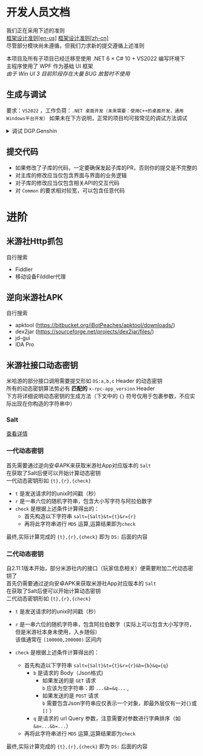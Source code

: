 # 开发人员文档

我们正在采用下述的准则  
[框架设计准则[en-us]](https://docs.microsoft.com/en-us/dotnet/standard/design-guidelines/)  [框架设计准则[zh-cn]](https://docs.microsoft.com/zh-cn/dotnet/standard/design-guidelines/)  
尽管部分模块尚未遵循，但我们力求新的提交遵循上述准则
 
本项目及所有子项目已经迁移至使用 .NET 6 × C# 10 + VS2022 编写环境下  
主程序使用了 WPF 作为基础 UI 框架  
*由于 Win UI 3 目前阶段存在大量  BUG  故暂时不使用*

## 生成与调试

要求：`VS2022` ，工作负荷：`.NET 桌面开发（未来需要：使用C++的桌面开发，通用Windows平台开发）`
如果未在下方说明，正常的项目均可按常见的调试方法调试

<details>
<summary>调试 DGP.Genshin</summary>

1. 删除 `DGP.Genshin` 对 `DGP.Genshin.Secret` 的共享项目引用
1. 注释 `App.xaml.cs` 中报错的代码
1. 生成 `DGP.Snap.AutoVersion` 项目
1. 生成 `DGP.Genshin` 项目
1. 将 根目录的 `Metadata` 文件夹复制到 `Build\Debug\net6.0-windows10.0.18362.0`
1. 现在就可以正常调试程序了

</details>


## 提交代码

* 如果修改了子库的代码，一定要确保发起子库的PR，否则你的提交是不完整的
* 对主库的修改应当仅包含界面与界面的业务逻辑
* 对子库的修改应当仅包含相关API的交互代码
* 对 `Common` 的要求相对较宽，可以包含任意代码


# 进阶

## 米游社Http抓包

自行搜索 
* Fiddler
* 移动设备Filddler代理

## 逆向米游社APK

自行搜索
* apktool (https://bitbucket.org/iBotPeaches/apktool/downloads/)
* dex2jar (https://sourceforge.net/projects/dex2jar/files/)
* jd-gui
* IDA Pro

## 米游社接口动态密钥

米哈游的部分接口调用需要提交形如 `DS:a,b,c` Header 的动态密钥  
所有的动态密钥算法势必有 **匹配的** `x-rpc-app_version` Header  
下方将详细说明动态密钥的生成方法（下文中的 `{}` 符号仅用于包裹参数，不应实际出现在你构造的字符串中）

### Salt

[查看详情](https://gist.github.com/Lightczx/373c5940b36e24b25362728b52dec4fd)

### 一代动态密钥

首先需要通过逆向安卓APK来获取米游社App对应版本的 `Salt`  
在获取了Salt后便可以开始计算动态密钥  
一代动态密钥形如 `{t},{r},{check}`  
* `t` 是发送请求时的unix时间戳（秒）  
* `r` 是一串六位的随机字符串，包含大小写字符与阿拉伯数字  
* `check` 是根据上述条件计算得出的：  
    * 首先构造以下字符串 `salt={Salt}&t={t}&r={r}` 
    * 再将此字符串进行 `MD5` 运算,运算结果即为`check`

最终,实际计算完成的 `{t},{r},{check}` 即为 `DS:` 后面的内容

### 二代动态密钥

自2.11.1版本开始，部分米游社内的接口（玩家信息相关）便需要附加二代动态密钥了  
首先仍需要通过逆向安卓APK来获取米游社App对应版本的 `Salt`  
在获取了Salt后便可以开始计算动态密钥  
二代动态密钥形如 `{t},{r},{check}`  
* `t` 是发送请求时的unix时间戳（秒）  
* `r` 是一串六位的随机字符串，包含阿拉伯数字（实际上可以包含大小写字符，但是米游社本身未使用，入乡随俗）  
该值通常在 `[100000,200000)` 区间内
* `check` 是根据上述条件计算得出的：  

    * 首先构造以下字符串 `salt={Salt}&t={t}&r={r}&b={b}&q={q}`
        * `b` 是请求的 Body（Json格式)
            * 如果发送的是 `GET` 请求  
            `b` 应该为空字符串：即 `...&b=&q...` , 
            * 如果发送的是 `POST` 请求  
            `b` 需要包含Json字符串应仅表示一个对象，即最外层仅有一对`{}`或`[]` ）
        * `q` 是请求的 url Query 参数，注意需要对参数进行字典排序（如 `&a=...&b=...`）
    * 再将此字符串进行 `MD5` 运算,运算结果即为`check`

最终,实际计算完成的 `{t},{r},{check}` 即为 `DS:` 后面的内容